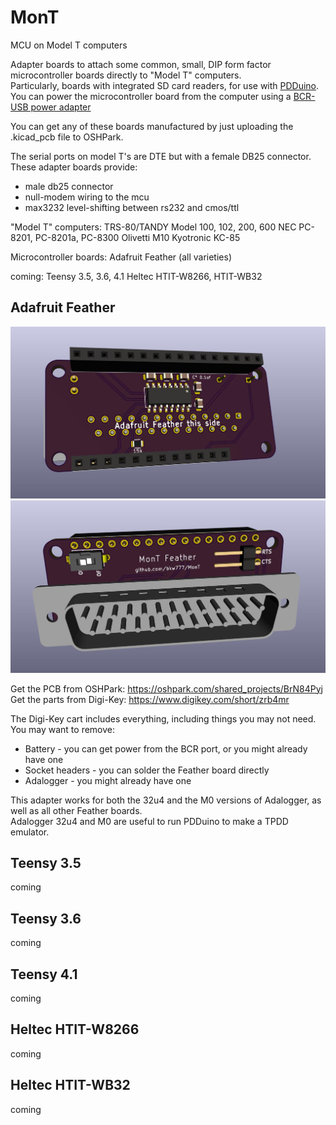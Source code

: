 # MonT
MCU on Model T computers

Adapter boards to attach some common, small, DIP form factor microcontroller boards directly to "Model T" computers.<br>
Particularly, boards with integrated SD card readers, for use with [PDDuino](https://github.com/bkw777/PDDuino).<br>
You can power the microcontroller board from the computer using a [BCR-USB power adapter](https://github.com/bkw777/BCR_Breakout)<br>

You can get any of these boards manufactured by just uploading the .kicad_pcb file to OSHPark.

The serial ports on model T's are DTE but with a female DB25 connector.
These adapter boards provide:
* male db25 connector
* null-modem wiring to the mcu
* max3232 level-shifting between rs232 and cmos/ttl

"Model T" computers:
 TRS-80/TANDY Model 100, 102, 200, 600
 NEC PC-8201, PC-8201a, PC-8300
 Olivetti M10
 Kyotronic KC-85
 
Microcontroller boards:
 Adafruit Feather (all varieties)

coming:
 Teensy 3.5, 3.6, 4.1
 Heltec HTIT-W8266, HTIT-WB32


## Adafruit Feather
![](MonT_Feather_1.jpg)  
![](MonT_Feather_2.jpg)

Get the PCB from OSHPark: <https://oshpark.com/shared_projects/BrN84Pyj><br>
Get the parts from Digi-Key: <https://www.digikey.com/short/zrb4mr><br>

The Digi-Key cart includes everything, including things you may not need.  
You may want to remove:  
* Battery - you can get power from the BCR port, or you might already have one  
* Socket headers - you can solder the Feather board directly  
* Adalogger - you might already have one

This adapter works for both the 32u4 and the M0 versions of Adalogger, as well as all other Feather boards.  
Adalogger 32u4 and M0 are useful to run PDDuino to make a TPDD emulator.

## Teensy 3.5
coming

## Teensy 3.6
coming

## Teensy 4.1
coming

## Heltec HTIT-W8266
coming

## Heltec HTIT-WB32
coming
